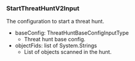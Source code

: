 ### StartThreatHuntV2Input
The configuration to start a threat hunt.

- baseConfig: ThreatHuntBaseConfigInputType
  - Threat hunt base config.
- objectFids: list of System.Strings
  - List of objects scanned in the hunt.
